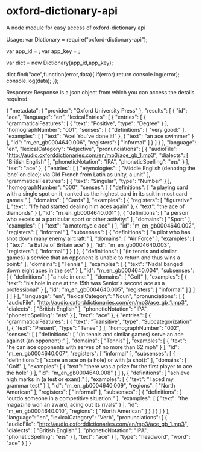 # oxford-dictionary-api
A node module for easy access of oxford-dictionary api

Usage:
  var Dictionary = require("oxford-dictionary-api");
  
  var app_id = <your oxford-account app id>;
  var app_key = <your oxford-account app key>;
  
  var dict = new Dictionary(app_id,app_key);

  dict.find("ace",function(error,data){
    if(error) return console.log(error);
    console.log(data);
  });
  
Response:
  Response is a json object from which you can access the details required.
  
  {
  "metadata": {
    "provider": "Oxford University Press"
  },
  "results": [
    {
      "id": "ace",
      "language": "en",
      "lexicalEntries": [
        {
          "entries": [
            {
              "grammaticalFeatures": [
                {
                  "text": "Positive",
                  "type": "Degree"
                }
              ],
              "homographNumber": "001",
              "senses": [
                {
                  "definitions": [
                    "very good:"
                  ],
                  "examples": [
                    {
                      "text": "Ace! You've done it!"
                    },
                    {
                      "text": "an ace swimmer"
                    }
                  ],
                  "id": "m_en_gb0004640.006",
                  "registers": [
                    "informal"
                  ]
                }
              ]
            }
          ],
          "language": "en",
          "lexicalCategory": "Adjective",
          "pronunciations": [
            {
              "audioFile": "http://audio.oxforddictionaries.com/en/mp3/ace_gb_1.mp3",
              "dialects": [
                "British English"
              ],
              "phoneticNotation": "IPA",
              "phoneticSpelling": "eɪs"
            }
          ],
          "text": "ace"
        },
        {
          "entries": [
            {
              "etymologies": [
                "Middle English (denoting the ‘one’ on dice): via Old French from Latin as unity, a unit"
              ],
              "grammaticalFeatures": [
                {
                  "text": "Singular",
                  "type": "Number"
                }
              ],
              "homographNumber": "000",
              "senses": [
                {
                  "definitions": [
                    "a playing card with a single spot on it, ranked as the highest card in its suit in most card games:"
                  ],
                  "domains": [
                    "Cards"
                  ],
                  "examples": [
                    {
                      "registers": [
                        "figurative"
                      ],
                      "text": "life had started dealing him aces again"
                    },
                    {
                      "text": "the ace of diamonds"
                    }
                  ],
                  "id": "m_en_gb0004640.001"
                },
                {
                  "definitions": [
                    "a person who excels at a particular sport or other activity:"
                  ],
                  "domains": [
                    "Sport"
                  ],
                  "examples": [
                    {
                      "text": "a motorcycle ace"
                    }
                  ],
                  "id": "m_en_gb0004640.002",
                  "registers": [
                    "informal"
                  ],
                  "subsenses": [
                    {
                      "definitions": [
                        "a pilot who has shot down many enemy aircraft:"
                      ],
                      "domains": [
                        "Air Force"
                      ],
                      "examples": [
                        {
                          "text": "a Battle of Britain ace"
                        }
                      ],
                      "id": "m_en_gb0004640.003",
                      "registers": [
                        "informal"
                      ]
                    }
                  ]
                },
                {
                  "definitions": [
                    "(in tennis and similar games) a service that an opponent is unable to return and thus wins a point:"
                  ],
                  "domains": [
                    "Tennis"
                  ],
                  "examples": [
                    {
                      "text": "Nadal banged down eight aces in the set"
                    }
                  ],
                  "id": "m_en_gb0004640.004",
                  "subsenses": [
                    {
                      "definitions": [
                        "a hole in one:"
                      ],
                      "domains": [
                        "Golf"
                      ],
                      "examples": [
                        {
                          "text": "his hole in one at the 15th was Senior's second ace as a professional"
                        }
                      ],
                      "id": "m_en_gb0004640.005",
                      "registers": [
                        "informal"
                      ]
                    }
                  ]
                }
              ]
            }
          ],
          "language": "en",
          "lexicalCategory": "Noun",
          "pronunciations": [
            {
              "audioFile": "http://audio.oxforddictionaries.com/en/mp3/ace_gb_1.mp3",
              "dialects": [
                "British English"
              ],
              "phoneticNotation": "IPA",
              "phoneticSpelling": "eɪs"
            }
          ],
          "text": "ace"
        },
        {
          "entries": [
            {
              "grammaticalFeatures": [
                {
                  "text": "Transitive",
                  "type": "Subcategorization"
                },
                {
                  "text": "Present",
                  "type": "Tense"
                }
              ],
              "homographNumber": "002",
              "senses": [
                {
                  "definitions": [
                    "(in tennis and similar games) serve an ace against (an opponent):"
                  ],
                  "domains": [
                    "Tennis"
                  ],
                  "examples": [
                    {
                      "text": "he can ace opponents with serves of no more than 62 mph"
                    }
                  ],
                  "id": "m_en_gb0004640.007",
                  "registers": [
                    "informal"
                  ],
                  "subsenses": [
                    {
                      "definitions": [
                        "score an ace on (a hole) or with (a shot):"
                      ],
                      "domains": [
                        "Golf"
                      ],
                      "examples": [
                        {
                          "text": "there was a prize for the first player to ace the hole"
                        }
                      ],
                      "id": "m_en_gb0004640.008"
                    }
                  ]
                },
                {
                  "definitions": [
                    "achieve high marks in (a test or exam):"
                  ],
                  "examples": [
                    {
                      "text": "I aced my grammar test"
                    }
                  ],
                  "id": "m_en_gb0004640.009",
                  "regions": [
                    "North American"
                  ],
                  "registers": [
                    "informal"
                  ],
                  "subsenses": [
                    {
                      "definitions": [
                        "outdo someone in a competitive situation:"
                      ],
                      "examples": [
                        {
                          "text": "the magazine won an award, acing out its rivals"
                        }
                      ],
                      "id": "m_en_gb0004640.010",
                      "regions": [
                        "North American"
                      ]
                    }
                  ]
                }
              ]
            }
          ],
          "language": "en",
          "lexicalCategory": "Verb",
          "pronunciations": [
            {
              "audioFile": "http://audio.oxforddictionaries.com/en/mp3/ace_gb_1.mp3",
              "dialects": [
                "British English"
              ],
              "phoneticNotation": "IPA",
              "phoneticSpelling": "eɪs"
            }
          ],
          "text": "ace"
        }
      ],
      "type": "headword",
      "word": "ace"
    }
  ]
}

